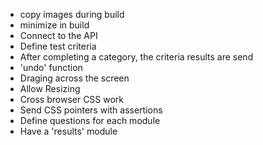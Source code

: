 - copy images during build
- minimize in build
- Connect to the API
- Define test criteria
- After completing a category, the criteria results are send
- 'undo' function
- Draging across the screen
- Allow Resizing
- Cross browser CSS work
- Send CSS pointers with assertions
- Define questions for each module
- Have a 'results' module